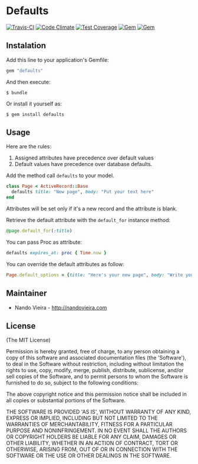 # Defaults

[![Travis-CI](https://travis-ci.org/fnando/defaults.svg)](https://travis-ci.org/fnando/defaults)
[![Code Climate](https://codeclimate.com/github/fnando/defaults/badges/gpa.svg)](https://codeclimate.com/github/fnando/defaults)
[![Test Coverage](https://codeclimate.com/github/fnando/defaults/badges/coverage.svg)](https://codeclimate.com/github/fnando/defaults/coverage)
[![Gem](https://img.shields.io/gem/v/defaults.svg)](https://rubygems.org/gems/defaults)
[![Gem](https://img.shields.io/gem/dt/defaults.svg)](https://rubygems.org/gems/defaults)

## Instalation

Add this line to your application's Gemfile:

```ruby
gem "defaults"
```

And then execute:

    $ bundle

Or install it yourself as:

    $ gem install defaults


## Usage

Here are the rules:

1. Assigned attributes have precedence over default values
2. Default values have precedence over database defaults.

Add the method call `defaults` to your model.

```ruby
class Page < ActiveRecord::Base
  defaults title: "New page", body: "Put your text here"
end
```

Attributes will be set only if it's a new record and the attribute is blank.

Retrieve the default attribute with the `default_for` instance method:

```ruby
@page.default_for(:title)
```

You can pass Proc as attribute:

```ruby
defaults expires_at: proc { Time.now }
```

You can override the default attributes as follow:

```ruby
Page.default_options = {title: "Here's your new page", body: "Write your page text"}
```

## Maintainer

* Nando Vieira - http://nandovieira.com

## License

(The MIT License)

Permission is hereby granted, free of charge, to any person obtaining
a copy of this software and associated documentation files (the
'Software'), to deal in the Software without restriction, including
without limitation the rights to use, copy, modify, merge, publish,
distribute, sublicense, and/or sell copies of the Software, and to
permit persons to whom the Software is furnished to do so, subject to
the following conditions:

The above copyright notice and this permission notice shall be
included in all copies or substantial portions of the Software.

THE SOFTWARE IS PROVIDED 'AS IS', WITHOUT WARRANTY OF ANY KIND,
EXPRESS OR IMPLIED, INCLUDING BUT NOT LIMITED TO THE WARRANTIES OF
MERCHANTABILITY, FITNESS FOR A PARTICULAR PURPOSE AND NONINFRINGEMENT.
IN NO EVENT SHALL THE AUTHORS OR COPYRIGHT HOLDERS BE LIABLE FOR ANY
CLAIM, DAMAGES OR OTHER LIABILITY, WHETHER IN AN ACTION OF CONTRACT,
TORT OR OTHERWISE, ARISING FROM, OUT OF OR IN CONNECTION WITH THE
SOFTWARE OR THE USE OR OTHER DEALINGS IN THE SOFTWARE.
